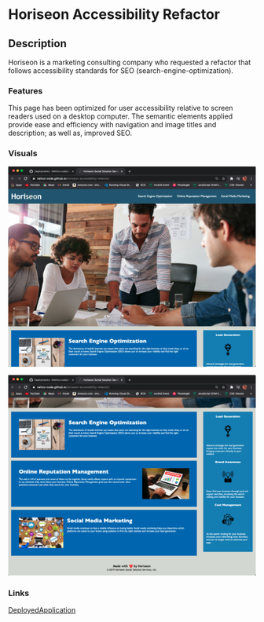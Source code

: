 # Horiseon Accessibility Refactor

## Description

Horiseon is a marketing consulting company who requested a refactor that follows accessibility standards for SEO (search-engine-optimization).

### Features

This page has been optimized for user accessibility relative to screen readers used on a desktop computer. The semantic elements applied provide ease and efficiency with navigation and image titles and description; as well as, improved SEO.

### Visuals

![screenshot top](./assets/images/horiseon-refactor-top.png)

![screenshot bottom](./assets/images/horiseon-refactor-bottom.png)


### Links

[DeployedApplication](<https://nahco-code.github.io/horiseon-accessibility-refactor/>)
